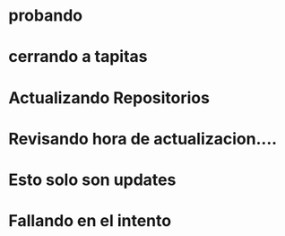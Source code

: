 # probando
# cerrando a tapitas
# Actualizando Repositorios
# Revisando hora de actualizacion....
# Esto solo son updates
# Fallando en el intento